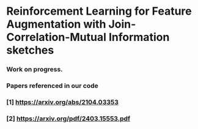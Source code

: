 # Reinforcement Learning for Feature Augmentation with Join-Correlation-Mutual Information sketches
### Work on progress. 

### Papers referenced in our code
### [1] https://arxiv.org/abs/2104.03353
### [2] https://arxiv.org/pdf/2403.15553.pdf
